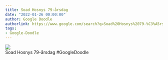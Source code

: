 ```yaml
---
title: Soad Hosnys 79-årsdag
date: "2022-01-26 00:00:00"
author: Google Doodle
authorlink: https://www.google.com/search?q=Soad%20Hosnys%2079-%C3%A5rsdag
tags:
- Google-Doodle
---
```

<img src="https://www.google.com/logos/doodles/2022/soad-hosnys-79th-birthday-6753651837109346-l.png" referrerpolicy="no-referrer"><br>Soad Hosnys 79-årsdag #GoogleDoodle